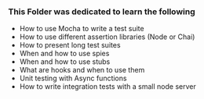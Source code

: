 <h3>This Folder was dedicated to learn the following </h3>
<ul>
<li>How to use Mocha to write a test suite</li>
<li>How to use different assertion libraries (Node or Chai)</li>
<li>How to present long test suites</li>
<li>When and how to use spies</li>
<li>When and how to use stubs</li>
<li>What are hooks and when to use them</li>
<li>Unit testing with Async functions</li>
<li>How to write integration tests with a small node server</li>
<ul>
